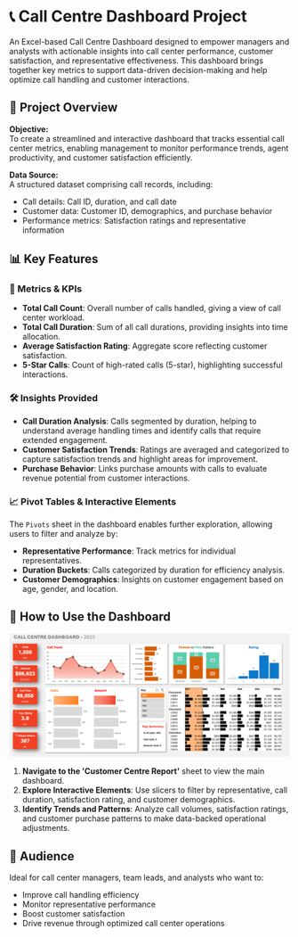 # 📞 Call Centre Dashboard Project

An Excel-based Call Centre Dashboard designed to empower managers and analysts with actionable insights into call center performance, customer satisfaction, and representative effectiveness. This dashboard brings together key metrics to support data-driven decision-making and help optimize call handling and customer interactions.

## 🌟 Project Overview

**Objective:**  
To create a streamlined and interactive dashboard that tracks essential call center metrics, enabling management to monitor performance trends, agent productivity, and customer satisfaction efficiently.

**Data Source:**  
A structured dataset comprising call records, including:
- Call details: Call ID, duration, and call date
- Customer data: Customer ID, demographics, and purchase behavior
- Performance metrics: Satisfaction ratings and representative information

## 📊 Key Features

### 🔑 Metrics & KPIs
- **Total Call Count**: Overall number of calls handled, giving a view of call center workload.
- **Total Call Duration**: Sum of all call durations, providing insights into time allocation.
- **Average Satisfaction Rating**: Aggregate score reflecting customer satisfaction.
- **5-Star Calls**: Count of high-rated calls (5-star), highlighting successful interactions.

### 🛠️ Insights Provided
- **Call Duration Analysis**: Calls segmented by duration, helping to understand average handling times and identify calls that require extended engagement.
- **Customer Satisfaction Trends**: Ratings are averaged and categorized to capture satisfaction trends and highlight areas for improvement.
- **Purchase Behavior**: Links purchase amounts with calls to evaluate revenue potential from customer interactions.

### 📈 Pivot Tables & Interactive Elements
The `Pivots` sheet in the dashboard enables further exploration, allowing users to filter and analyze by:
- **Representative Performance**: Track metrics for individual representatives.
- **Duration Buckets**: Calls categorized by duration for efficiency analysis.
- **Customer Demographics**: Insights on customer engagement based on age, gender, and location.

## 🚀 How to Use the Dashboard

![dashboard](call_centre_dashboard.png)

1. **Navigate to the 'Customer Centre Report'** sheet to view the main dashboard.
2. **Explore Interactive Elements**: Use slicers to filter by representative, call duration, satisfaction rating, and customer demographics.
3. **Identify Trends and Patterns**: Analyze call volumes, satisfaction ratings, and customer purchase patterns to make data-backed operational adjustments.

## 👥 Audience

Ideal for call center managers, team leads, and analysts who want to:
- Improve call handling efficiency
- Monitor representative performance
- Boost customer satisfaction
- Drive revenue through optimized call center operations
